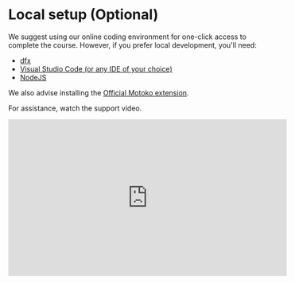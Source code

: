 # Local setup (Optional)
We suggest using our online coding environment for one-click access to complete the course. However, if you prefer local development, you'll need:

- [dfx](https://internetcomputer.org/docs/current/developer-docs/getting-started/install/) 
- [Visual Studio Code (or any IDE of your choice)](https://code.visualstudio.com/)
- [NodeJS](https://nodejs.org/en)

We also advise installing the [Official Motoko extension](https://marketplace.visualstudio.com/items?itemName=dfinity-foundation.vscode-motoko).

For assistance, watch the support video.

<iframe width="560" height="315" src="https://www.youtube.com/embed/DTDP7WYU07w" title="YouTube video player" frameborder="0" allow="accelerometer; autoplay; clipboard-write; encrypted-media; gyroscope; picture-in-picture; web-share" allowfullscreen="" style="display: block; margin-left: auto; margin-right: auto;"></iframe>
